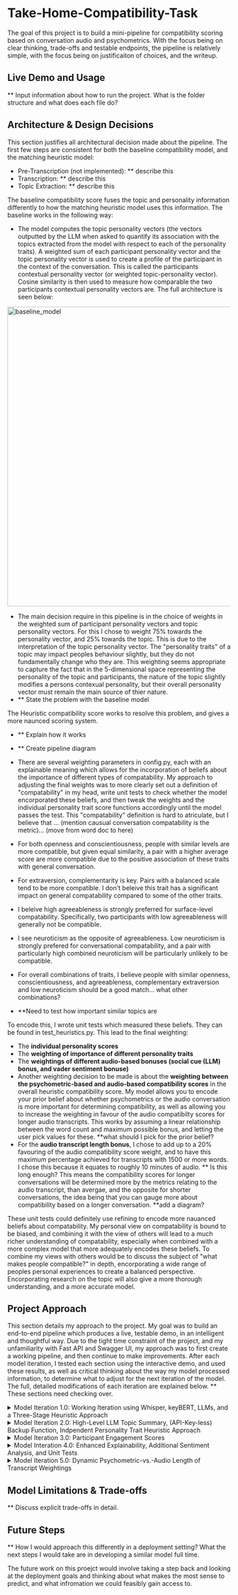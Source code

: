 # Take-Home-Compatibility-Task
The goal of this project is to build a mini-pipeline for compatibility scoring based on conversation audio and psychometrics. With the focus being on clear thinking, trade-offs and testable endpoints, the pipeline is relatively simple, with the focus being on justificaiton of choices, and the writeup.

## Live Demo and Usage
** Input information about how to run the project. What is the folder structure and what does each file do?

## Architecture & Design Decisions
This section justifies all architectural decision made about the pipeline. The first few steps are consistent for both the baseline compatibility model, and the matching heuristic model:

- Pre-Transcription (not implemented): ** describe this
- Transcription: ** describe this
- Topic Extraction: ** describe this

The baseline compatibility score fuses the topic and personality information differently to how the matching heuristic model uses this information. The baseline works in the following way:

- The model computes the topic personality vectors (the vectors outputted by the LLM when asked to quantify its association with the topics extracted from the model with respect to each of the personality traits). A weighted sum of each participant personality vector and the topic personality vector is used to create a profile of the participant in the context of the conversation. This is called the participants contextual personality vector (or weighted topic-personality vector). Cosine similarity is then used to measure how comparable the two participants contextual personality vectors are. The full architecture is seen below:
<img width="2427" height="674" alt="baseline_model" src="https://github.com/user-attachments/assets/113a895f-0fdc-45dd-83e8-f10a777d5d72" />

- The main decision require in this pipeline is in the choice of weights in the weighted sum of participant personality vectors and topic personality vectors. For this I chose to weight 75% towards the personality vector, and 25% towards the topic. This is due to the interpretation of the topic personality vector. The "personality traits" of a topic may impact peoples behaviour slightly, but they do not fundamentally change who they are. This weighting seems appropriate to capture the fact that in the 5-dimensional space representing the personality of the topic and participants, the nature of the topic slightly modifies a persons contexual personality, but their overall personality vector must remain the main source of thier nature.
- ** State the problem with the baseline model


The Heuristic compatibility score works to resolve this problem, and gives a more naunced scoring system.

- ** Explain how it works
- ** Create pipeline diagram
- There are several weighting parameters in config.py, each with an explainable meaning which allows for the incorporation of beliefs about the importance of different types of compatability. My approach to adjusting the final weights was to more clearly set out a definition of "compatability" in my head, write unit tests to check whether the model encorporated these beliefs, and then tweak the weights and the individual personality trait score functions accordingly until the model passes the test. This "compatability" definition is hard to atriculate, but I believe that ... (mention causual conversation compatability is the metric)... (move from word doc to here)

 - For both openness and conscientiousness, people with similar levels are more compatible, but given equal similarity, a pair with a higher average score are more compatible due to the positive association of these traits with general conversation.
 - For extraversion, complementarity is key. Pairs with a balanced scale tend to be more compatible. I don't beleive this trait has a significant impact on general compatability compared to some of the other traits.
 - I beleive high agreeableness is strongly preferred for surface-level compatability. Specifically, two participants with low agreeableness will generally not be compatible.
 - I see neuroticism as the opposite of agreeableness. Low neuroticism is strongly prefered for conversational compatability, and a pair with particularly high combined neuroticism will be particularly unlikely to be compatible.
 - For overall combinations of traits, I believe people with similar openness, conscientiousness, and agreeableness, complementary extraversion and low neuroticism should be a good match... what other combinations?


 - **Need to test how important similar topics are


To encode this, I wrote unit tests which measured these beliefs. They can be found in test_heuristics.py. This lead to the final weighting:

  - The **individual personality scores**
  - The **weighting of importance of different personality traits**
  - The **weightings of different audio-based bonuses (social cue (LLM) bonus, and vader sentiment bonuse)**
  - Another weighting decision to be made is about the **weighting between the psychometric-based and audio-based compatibility scores** in the overall heuristic compatibility score. My model allows you to encode your prior belief about whether psychometrics or the audio conversation is more important for determining compatibility, as well as allowing you to increase the weighting in favour of the audio compatibilty scores for longer audio transcripts. This works by assuming a linear relationship between the word count and maximum possible bonus, and letting the user pick values for these. **what should I pick for the prior belief?
  - For the **audio transcript length bonus**, I chose to add up to a 20% favouring of the audio compatibility score weight, and to have this maximum percentage achieved for transcripts with 1500 or more words. I chose this because it equates to roughly 10 minutes of audio. ** Is this long enough? This means the compatibility scores for longer conversations will be determined more by the metrics relating to the audio transcript, than avergae, and the opposite for shorter conversations, the idea being that you can gauge more about compatibility based on a longer conversation. **add a diagram?


These unit tests could definitely use refining to encode more nauanced beliefs about compatability. My personal view on compatability is bound to be biased, and combining it with the view of others will lead to a much richer understanding of compatability, especially when combined with a more complex model that more adequately encodes these beliefs. To combine my views with others would be to discuss the subject of "what makes people compatible?" in depth, encorporating a wide range of peoples personal experiences to create a balanced perspective. Encorporating research on the topic will also give a more thorough understanding, and a more accurate model.





## Project Approach
This section details my approach to the project. My goal was to build an end-to-end pipeline which produces a live, testable demo, in an intelligent and thoughtful way. Due to the tight time constraint of the project, and my unfamiliarity with Fast API and Swagger UI, my approach was to first create a working pipeline, and then continue to make improvements. After each model iteration, I tested each section using the interactive demo, and used these results, as well as critical thinking about the way my model processed information, to determine what to adjust for the next iteration of the model. The full, detailed modifications of each iteration are explained below. ** These sections need checking over.

<details>
  <summary> Model Iteration 1.0: Working Iteration using Whisper, keyBERT, LLMs, and a Three-Stage Heuristic Approach</summary>

  My first model had the following carefuly planned structure:

  - Transcription: I used Whisper, as it is highly accurate and easy to implement. Inspection of the transcription verified that this works well.
  - Topic Extraction: I used KeyBERT, a simple and easy to use model for topic extraction.
  - Vectorisation: I used gpt-3.5-turbo-1106 and prompt engineering to automate vectorisation of the extracted topics. Specifically, the LLM was tasked with scoring the set of key words (0-1) on how much it accociates these topics words with each of the personality traits (openness, conscientiousness, extraversion agreeableness, and neuroticism). This creates a vector representation of how the topics are associated with the same feature space as the personality traits.
  - Fusion: These topics vectors and the personality vectors can then combined using a weighted average. I defaulted to weighing the personality vectors as being more important than the topics, giving it a 0.7 weighting.
  - Baseline Compatability: This was computed by first fusing each users personality vectors with the conversation topic vectors, and then calculating a compatibility score between the two using cosine similarity. Each fused vector represents a user's contextual personality profile for that specific conversation. It can be thought of as a profile based mainly on the users core personality, but pulled in the direction of the conversations topics. The baseline compatibility represents how similar the users are within that specific conversational context.
  - Heuristic Compatability: My first attempt at scoring compatability heuristically was based on my initial thoughts about the question, "what is compatability?" My approach considered two types of compatibility (although many parts of these were not implemented on account of heavy computational cost, and increased data requirements):

    - "Birds of a feather flock together" - these are metrics of similarity: people who share common interests, communication styles, personality traints, and potentially even physicological baseline stats, are compatible. My heuristic function considered similarity of this type using three different metrics: Cosine similarity of the personality vectors, the minimum interest between a pair in a topic (computed by taking the minimum cosine similarity between personality and topic vectors), and a measure of how similar users are in certain personality traits (openness and agreeability). I used a weighted sum of these three metrics. Subsconcious mirroring would also come under this class of compatibility. This is the idea that people may begin mirroring speech patterns like pitch, tempo, and laughter style, and may even start to align biometrically when they are around people they are compatible with. This is an interesting psychological fact and would be great to implement, but is outside the scope of the project, as there is only a short time, and a simple bit of data - seeing home someone changed subsconsciously around other people requires their baseline stats to be recorded.
    - "Opposite attract" - these are metrics of a complementory nature, with the idea that pairs of people whose differences lead to a balanced relationship are compatible. This can be differences in communication style, topic interests, and wider personality traits. My first heuristic function incorporated these metrics by scoring participants with opposing extraversion, conscinetiousness, and neuroticism as being more compatible. The idea is that the extravert-intravert, spontaneous-disciplined, and stable-sensitive pairs would balance out each other, leading to more compatibility.


  **Problems** I noticed during my first extraction:

  - My keyBERT topic extraction method was too simple. It choice of topics were very repetative. In fact, it chose topics, "starships mars", "land mars", "flight mars", "mars flight" and "spaceship mars". My second attempt set out to extract higher-level topics from the audio conversation.
  - On reflection, I noticed my heuristic method was very flawed. Firstly, there are multiple metrics benefiting having th same similar personality traits, which muddies the interpretation of the weights. Secondly, and most importantly, there is not indication of generally preferable character traits. While someone with a high neuroticism score may be prefer someone with a low neuroticism score to act as a stable presence, the opposite it not necessarily true. My second iteration needed to improve this, by taking a more nauanced view of personality traits. The symmetric nature of my initial heuristic model means that a pair who are both highly agreeable were equally compatible to a pair who are both less agreeable.
  - Another problem with my heuristic approach is its oversimiplified nature. There are some types of compatibility that don't fall into either category. For instance, subconscious patterns like tonal inflection, or general body-language ticks do not all into either. While these types of metrics are outside the scope of this 48h project, they would be interesting to study and include in future compatibility scoring problems.
</details>



<details>
  <summary>Model Iteration 2.0: High-Level LLM Topic Summary, (API-Key-less) Backup Function, Indpendent Personality Trait Heuristic Approach</summary>
  
  The **changes** I made during my second interation were:

  - An attempt to extract more insightful topucs. My first attemmpt was to summarise the text into a shorter paragraph and use keyBERT to extract the topics from that. My logic was that the summarised paragraph itself would be higher-level, allowing keyBERT to more easily extract more subtle topics. I also increased the maximum length of summary topics keyBERT could suggest. This approach did not work: the model produced the summary ['mars end year', 'mars orbit synchronisation', 'mars orbit', 'earth mars orbit', 'hopefully starship mars']. To enable high-level topic analysis, I decide to use gpt-3.5-turbo-1106. This is a far more powerful model and, while that comes with downsides, I was already using it from the topic vecotorisation, so I didn't lose much by editing the prompt from the vectorisation stage to produce both the list of topics, and the corresponding vector. When I used this model, the output was ["Space exploration and colonization", "Risk assessment and mitigation", "Human Survival and civilization", "Technological advancement and limitations", "Societal and demongraphic challenges"], which much more accurately summarises the topics of the conversation.
  - In light of this new model, which required further use of API keys, I added a mock function which outputted realistic topics and topic vectors which can be used when testing other parts of the code without using any budget on API keys. The proect is very small however, with an estimated cost of under 20 cents total.
  - My heuristic scoring function was also restructured to reduce redundency and differetiate the impact different personality traits have on compatibility. I kept the minimum similarity between personality vector and topic weighting as a metric, but changed the personality trait scores. Similar, and high openness and conscientiousness are rewarded, complementary extraversion scores are rewarded, high agreeablness score are rewarded, and low neuroticism scores are rewarded. A weighted sum of the scores for different personality traits and the topic interest vector were used for the final score. I temporarily weighted agreeableness and neuroticism scores as being the biggest determining factors of compatibility (thinking that these contribute the most to general "compatibility"), but I later took a more thoughtful look at compatibility and reweighted according to my beliefs. It's worth mentioning that my measure of "compatibility" is quite vauge. The scores for different combinations of personality traits will depend greatly on the deployment goal. If we are measure compatibility between friends, business partners, or romantic partners, the weights and functions associated with each personality trait will differ drastically.


There were still **problems** with my second model iteration:

- Using only LLM-extracted topic vectors to include information from the audio file is misleading. Lots of information prevelant in the conversation is not captured by the topic summaries, such as the conversational and social cues. For instance, the tone of a conversation topic may not be fully captured. "Human survival and civilisation" could have been talked about from an engaged, interested perspective, or a dull, uninterested one. This would impact the neuroticism score given to topic vector. My third model will attemp to rectify that by including a topic-based metric representing the engagement of participants in the conversation. There were a couple of potential methods I considered. One was to incorporate the social cues into the topic vector itself, i.e. how open/conscientious/... do the people in the conversation sound, making the topic vector richer in information about the conversation itself, not just the topic. The approach I ended up using was to ask the LLM to also return a score (0.0 - 1.0) quantifying the engagement of participants in the conversation. The idea is that the topic-based compatibility should be impacted by how engaged the participants are in the converation, not just how closely they match to the topics being talked about. I ended up deciding on this method, as it will maintain explainability, as there will be separate scores for the engagement of users in the conversation based on the social cues found in the conversation, and the engagement based on the topics discussed.
- Another problem in the model is the use of cosine similarity between personality vectors and topic vectors. As cosine similarity is a measure of the angle, not the distance, vectors (0.1,...,0.1) and (0.9,...,0.9) produce the same score. This is terribly misleading, as they represent opposing topics. For that reason, cosine similarity was replaced by a scaled euclidean similairty measure. This was something I noticed when testing the distribution of the different personality scores. Another problem I noticed during this is highlighted below:
- <img width="1147" height="638" alt="image" src="https://github.com/user-attachments/assets/99e6bb67-8598-46ae-96e2-e1ca4e4d3220" /> These histograms were plotted by running 1000 random pairing of personality vectors, and then calculating the scores for each personality trait and the topic interest, and overall score. As is clear in the image, the agreeable and neurotisicm scores are using a penalty that overpenalises bad compatibility. This was fixed by reducing the weight of the penalty from 0.5 to 0.25. Furthermore, there is clearly a thin peak regarding the topic interest vector. This is caused because I take the minimum interest score in the conversation. However, I feel this is important to use instead of average because people are not compatible if one person dominates the conversation with a topic only they are interested in. My third model includes linear scaling on this topic interest score to fix this narrow distribution.
  
</details>



<details>
  <summary>Model Iteration 3.0: Participant Engagement Scores</summary>

  As discussed in the "problems" section of my model 2 iteration, using a measure of engagment in the conversation is useful to understand how compatible the two participants are. When the two participants are thoroughly engaged in the conversation, this is a sign they are compatible. With more time for the project, participant engaement could be derived directly from the audio file in order to gauge the participants vocal reflections of their interest. The topic vector approach to participant interest is usful because it gives separate interest scores for each participant, with the interest score being recorded as the minimum of these two to ensure a high interest score means both participants are interested in the conversation. A similar thing could be done from the audio file with speech diarisation.

  I identified a couple of remaining **problems** of the model

  - Firstly, the code needed to be made more robust, and explainable, as this is the main emphasis of the project outlined by the task overview. This extends to my choice of weights, which have seemed arbitrary to this point. Once other problems in the model had been ironed out, my approach was to spend some time considering what I really mean by "compatible", then to design some unit tests which reflect this definition, and to tweak the weights of the model until the results fit my belief.
  - The use of a single LLM sentiment analysis model could also be improved to give a more rounded and robust metric of conversational engagement.

</details>




<details>
  <summary>Model Interation 4.0: Enhanced Explainability, Additional Sentiment Analysis, and Unit Tests</summary>

The Fourth iteration added a few small, but important changes to improve the overall quality of the code and ease of implementation. No major changes were added, but the quality of life when running the code has greatly improved, which is equally as important as changing the actual model.

- First, it added enhanced heuristic explainability and robustness, outputting the full score breakdown when testing compatibility.
- Secondly, configuration management was added for ease of weight adjustment and improved control.
- Thirdly, a second source of sentiment analysis was added in the form of VaderSentiment, an easy-to-use library which is used to analyse the engagement of participants from the given transcript. This was done to reduce the dependency on the LLM-quantified engagement source, making this more robust, sa discussed in the "problem" section of model iteration 3.0.
- Finally, a series of API and heuristic score tests were added. This will make the final re-wieghting of importance of different personality traits easier to do. I added single unit tests for compatibility of different personality traits, and overall comptability tests. The final re-weighting of importance will involve tweaking the weights in config.py, and then run the unit tests and check whether they pass.

</details>

<details>
  <summary>Model Iteration 5.0: Dynamic Psychometric-vs.-Audio Length of Transcript Weightings</summary>

  Model iteration 5.0 added a more dynamic and tunable approach to the weighting of psychometric-based compatibility, and audio-based compatibility. My heuristic method has two main metrics of compatability, which are averaged together using a weighted sum. These two approaches are psychometric-based (i.e. how do the two participants personality vectors indicate compatibility?), and audio-based (i.e. how does information from the audio transcript and a participants personality vector indicate compatibility?). Previous iterations of the model set a fixed weighting of 80% in favour of the psychometric-based approach, and 20% in favour of the topic-based approach. This seemed flawed to me: transcripts from a long conversation should be taken as a more meaningful representation of people compatibility compared to shorter ones. These long conversations have more information available, and should be weighted as such. My solution was to implement a piecewise linear curve to the weighint function. This curve calculates the bonus to the audio-based compatibility score based on the word count of the transcript.

  While problems in my heuristic approach still remain, many of them are outside the scope of what is feasible in 48h. In order to produce a well documented, and clear project, I have opted to discuss these further improvements I would make in "Model Limitations & Trade-offs", and "Future Steps". I considered implementing speech diarisation, but came to the conclusion that robustly implementing this would take up most of my remaining time, leaving little room to document my approach and fully explain the architecture of models.
</details>



## Model Limitations & Trade-offs
** Discuss explicit trade-offs in detail.

## Future Steps
** How I would approach this differently in a deployment setting? What the next steps I would take are in developing a similar model full time.









The future work on this proejct would involve taking a step back and looking at the deployment goals and thinking about what makes the most sense to predict, and what infromation we could feasibly gain access to.
